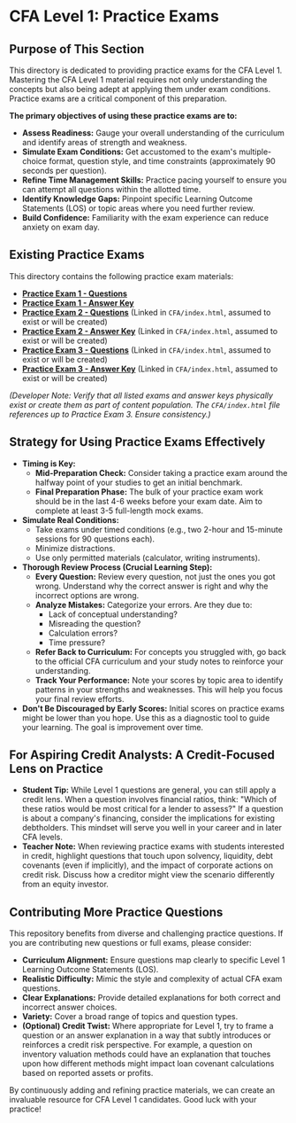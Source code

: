 # CFA Level 1: Practice Exams

## Purpose of This Section

This directory is dedicated to providing practice exams for the CFA Level 1. Mastering the CFA Level 1 material requires not only understanding the concepts but also being adept at applying them under exam conditions. Practice exams are a critical component of this preparation.

**The primary objectives of using these practice exams are to:**

*   **Assess Readiness:** Gauge your overall understanding of the curriculum and identify areas of strength and weakness.
*   **Simulate Exam Conditions:** Get accustomed to the exam's multiple-choice format, question style, and time constraints (approximately 90 seconds per question).
*   **Refine Time Management Skills:** Practice pacing yourself to ensure you can attempt all questions within the allotted time.
*   **Identify Knowledge Gaps:** Pinpoint specific Learning Outcome Statements (LOS) or topic areas where you need further review.
*   **Build Confidence:** Familiarity with the exam experience can reduce anxiety on exam day.

## Existing Practice Exams

This directory contains the following practice exam materials:

*   **[Practice Exam 1 - Questions](./Practice_Exam_1_Questions.md)**
*   **[Practice Exam 1 - Answer Key](./Practice_Exam_1_Answer_Key.md)**
*   **[Practice Exam 2 - Questions](./Practice_Exam_2_Questions.md)** (Linked in `CFA/index.html`, assumed to exist or will be created)
*   **[Practice Exam 2 - Answer Key](./Practice_Exam_2_Answer_Key.md)** (Linked in `CFA/index.html`, assumed to exist or will be created)
*   **[Practice Exam 3 - Questions](./Practice_Exam_3_Questions.md)** (Linked in `CFA/index.html`, assumed to exist or will be created)
*   **[Practice Exam 3 - Answer Key](./Practice_Exam_3_Answer_Key.md)** (Linked in `CFA/index.html`, assumed to exist or will be created)

*(Developer Note: Verify that all listed exams and answer keys physically exist or create them as part of content population. The `CFA/index.html` file references up to Practice Exam 3. Ensure consistency.)*

## Strategy for Using Practice Exams Effectively

*   **Timing is Key:**
    *   **Mid-Preparation Check:** Consider taking a practice exam around the halfway point of your studies to get an initial benchmark.
    *   **Final Preparation Phase:** The bulk of your practice exam work should be in the last 4-6 weeks before your exam date. Aim to complete at least 3-5 full-length mock exams.
*   **Simulate Real Conditions:**
    *   Take exams under timed conditions (e.g., two 2-hour and 15-minute sessions for 90 questions each).
    *   Minimize distractions.
    *   Use only permitted materials (calculator, writing instruments).
*   **Thorough Review Process (Crucial Learning Step):**
    *   **Every Question:** Review every question, not just the ones you got wrong. Understand why the correct answer is right and why the incorrect options are wrong.
    *   **Analyze Mistakes:** Categorize your errors. Are they due to:
        *   Lack of conceptual understanding?
        *   Misreading the question?
        *   Calculation errors?
        *   Time pressure?
    *   **Refer Back to Curriculum:** For concepts you struggled with, go back to the official CFA curriculum and your study notes to reinforce your understanding.
    *   **Track Your Performance:** Note your scores by topic area to identify patterns in your strengths and weaknesses. This will help you focus your final review efforts.
*   **Don't Be Discouraged by Early Scores:** Initial scores on practice exams might be lower than you hope. Use this as a diagnostic tool to guide your learning. The goal is improvement over time.

## For Aspiring Credit Analysts: A Credit-Focused Lens on Practice

*   **Student Tip:** While Level 1 questions are general, you can still apply a credit lens. When a question involves financial ratios, think: "Which of these ratios would be most critical for a lender to assess?" If a question is about a company's financing, consider the implications for existing debtholders. This mindset will serve you well in your career and in later CFA levels.
*   **Teacher Note:** When reviewing practice exams with students interested in credit, highlight questions that touch upon solvency, liquidity, debt covenants (even if implicitly), and the impact of corporate actions on credit risk. Discuss how a creditor might view the scenario differently from an equity investor.

## Contributing More Practice Questions

This repository benefits from diverse and challenging practice questions. If you are contributing new questions or full exams, please consider:

*   **Curriculum Alignment:** Ensure questions map clearly to specific Level 1 Learning Outcome Statements (LOS).
*   **Realistic Difficulty:** Mimic the style and complexity of actual CFA exam questions.
*   **Clear Explanations:** Provide detailed explanations for both correct and incorrect answer choices.
*   **Variety:** Cover a broad range of topics and question types.
*   **(Optional) Credit Twist:** Where appropriate for Level 1, try to frame a question or an answer explanation in a way that subtly introduces or reinforces a credit risk perspective. For example, a question on inventory valuation methods could have an explanation that touches upon how different methods might impact loan covenant calculations based on reported assets or profits.

By continuously adding and refining practice materials, we can create an invaluable resource for CFA Level 1 candidates. Good luck with your practice!
